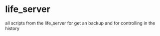 # life_server
all scripts from the life_server for get an backup and for controlling in the history
